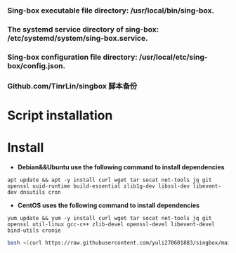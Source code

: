 ### Sing-box executable file directory: /usr/local/bin/sing-box.
### The systemd service directory of sing-box: /etc/systemd/system/sing-box.service.
### Sing-box configuration file directory: /usr/local/etc/sing-box/config.json.
### Github.com/TinrLin/singbox 脚本备份
# **Script installation**

# **Install**
- **Debian&&Ubuntu use the following command to install dependencies**
```
apt update && apt -y install curl wget tar socat net-tools jq git openssl uuid-runtime build-essential zlib1g-dev libssl-dev libevent-dev dnsutils cron
```
- **CentOS uses the following command to install dependencies**
```
yum update && yum -y install curl wget tar socat net-tools jq git openssl util-linux gcc-c++ zlib-devel openssl-devel libevent-devel bind-utils cronie
```
```bash
bash <(curl https://raw.githubusercontent.com/yuli270601883/singbox/main/singbox.sh)
```
